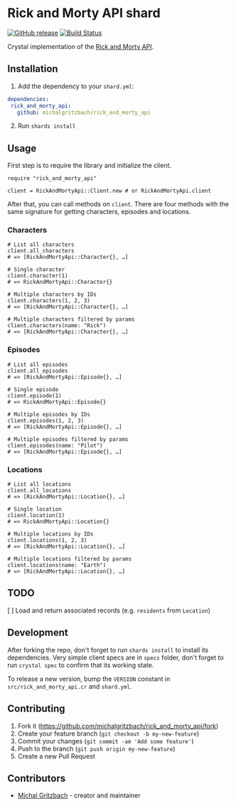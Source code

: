 # Rick and Morty API shard

[![GitHub release](https://img.shields.io/github/release/michalgritzbach/rick_and_morty_api.svg)](https://github.com/michalgritzbach/rick_and_morty_api/releases)
[![Build Status](https://travis-ci.org/michalgritzbach/rick_and_morty_api.svg?branch=master)](https://travis-ci.org/michalgritzbach/rick_and_morty_api)

Crystal implementation of the [Rick and Morty API](https://rickandmortyapi.com).

## Installation

1. Add the dependency to your `shard.yml`:

```yaml
dependencies:
 rick_and_morty_api:
   github: michalgritzbach/rick_and_morty_api
```

2. Run `shards install`

## Usage

First step is to require the library and initialize the client.

```crystal
require "rick_and_morty_api"

client = RickAndMortyApi::Client.new # or RickAndMortyApi.client
```

After that, you can call methods on `client`. There are four methods with the same signature for getting characters, episodes and locations.

### Characters

```crystal
# List all characters
client.all_characters
# => [RickAndMortyApi::Character{}, …]

# Single character
client.character(1)
# => RickAndMortyApi::Character{}

# Multiple characters by IDs
client.characters(1, 2, 3)
# => [RickAndMortyApi::Character{}, …]

# Multiple characters filtered by params
client.characters(name: "Rick")
# => [RickAndMortyApi::Character{}, …]
```

### Episodes

```crystal
# List all episodes
client.all_episodes
# => [RickAndMortyApi::Episode{}, …]

# Single episode
client.episode(1)
# => RickAndMortyApi::Episode{}

# Multiple episodes by IDs
client.episodes(1, 2, 3)
# => [RickAndMortyApi::Episode{}, …]

# Multiple episodes filtered by params
client.episodes(name: "Pilot")
# => [RickAndMortyApi::Episode{}, …]
```

### Locations

```crystal
# List all locations
client.all_locations
# => [RickAndMortyApi::Location{}, …]

# Single location
client.location(1)
# => RickAndMortyApi::Location{}

# Multiple locations by IDs
client.locations(1, 2, 3)
# => [RickAndMortyApi::Location{}, …]

# Multiple locations filtered by params
client.locations(name: "Earth")
# => [RickAndMortyApi::Location{}, …]
```

## TODO

[ ] Load and return associated records (e.g. `residents` from `Location`)

## Development

After forking the repo, don't forget to run `shards install` to install its dependencies. Very simple client specs are in `specs` folder, don't forget to run `crystal spec` to confirm that its working state.

To release a new version, bump the `VERSION` constant in `src/rick_and_morty_api.cr` and `shard.yml`.

## Contributing

1. Fork it (<https://github.com/michalgritzbach/rick_and_morty_api/fork>)
2. Create your feature branch (`git checkout -b my-new-feature`)
3. Commit your changes (`git commit -am 'Add some feature'`)
4. Push to the branch (`git push origin my-new-feature`)
5. Create a new Pull Request

## Contributors

- [Michal Gritzbach](https://github.com/michalgritzbach) - creator and maintainer

